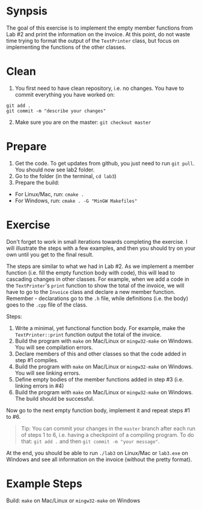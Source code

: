 # Synpsis
The goal of this exercise is to implement the empty member functions from Lab #2 and print the information on the invoice. At this point, do not waste time trying to format the output of the `TextPrinter` class, but focus on implementing the functions of the other classes.

# Clean
1. You first need to have clean repository, i.e. no changes. You have to commit everything you have worked on:
```
git add .
git commit -m "describe your changes"
```

2. Make sure you are on the master: `git checkout master`

# Prepare
1. Get the code. To get updates from github, you just need to run `git pull`. You should now see lab2 folder. 
2. Go to the folder (in the terminal, `cd lab3`)
3. Prepare the build:
  * For Linux/Mac, run: `cmake .`
  * For Windows, run: `cmake . -G "MinGW Makefiles"`

# Exercise

Don't forget to work in small iterations towards completing the exercise. I will illustrate the steps with a few examples, and then you should try on your own until you get to the final result.

The steps are similar to what we had in Lab #2. As we implement a member function (i.e. fill the empty function body with code), this will lead to cascading changes in other classes. For example, when we add a code in the `TextPrinter`'s `print` function to show the total of the invoice, we will have to go to the `Invoice` class and declare a new member function. Remember - declarations go to the `.h` file, while definitions (i.e. the body) goes to the `.cpp` file of the class.


Steps:
1. Write a minimal, yet functional function body. For example, make the `TextPrinter::print` function output the total of the invoice.
2. Build the program with `make` on Mac/Linux or `mingw32-make` on Windows. You will see compilation errors.
3. Declare members of this and other classes so that the code added in step #1 compiles.
4. Build the program with `make` on Mac/Linux or `mingw32-make` on Windows. You will see linking errors.
5. Define empty bodies of the member functions added in step #3 (i.e. linking errors in #4)
6. Build the program with `make` on Mac/Linux or `mingw32-make` on Windows. The build should be successful.

Now go to the next empty function body, implement it and repeat steps #1 to #6.

>Tip: You can commit your changes in the `master` branch after each run of steps 1 to 6, i.e. having a checkpoint of a compiling program. To do that: `git add .` and then `git commit -m "your message"`.

At the end, you should be able to run `./lab3` on Linux/Mac or `lab3.exe` on Windows and see all information on the invoice (without the pretty format).

# Example Steps

Build: `make` on Mac/Linux or `mingw32-make` on Windows
